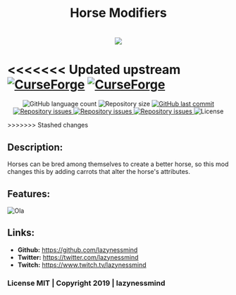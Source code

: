 <h1 align="center">Horse Modifiers</h1>
<h1 align="center">
  <img src="https://raw.githubusercontent.com/lazynessmind/HorseModifiers/master/imgs/header.png"><br>
</h1>

<<<<<<< Updated upstream
[![CurseForge](http://cf.way2muchnoise.eu/full_347964_downloads.svg)](https://www.curseforge.com/minecraft/mc-mods/horse-modifiers) [![CurseForge](http://cf.way2muchnoise.eu/versions/347964.svg)](https://www.curseforge.com/minecraft/mc-mods/horse-modifiers)
=======
<p align="center">
  <img alt="GitHub language count" src="https://img.shields.io/github/languages/count/lazynessmind/HorseModifiers.svg">

  <img alt="Repository size" src="https://img.shields.io/github/repo-size/lazynessmind/HorseModifiers.svg">
  
  <a href="https://github.com/lazynessmind/HorseModifiers/commits/master">
    <img alt="GitHub last commit" src="https://img.shields.io/github/last-commit/lazynessmind/HorseModifiers.svg">
  </a>

  <a href="https://github.com/lazynessmind/HorseModifiers/issues">
    <img alt="Repository issues" src="https://img.shields.io/github/issues/lazynessmind/HorseModifiers.svg">
  </a>

  <a href="https://www.curseforge.com/minecraft/mc-mods/horse-modifiers">
    <img alt="Repository issues" src="http://cf.way2muchnoise.eu/full_331657_downloads.svg">
  </a>

  <a href="https://www.curseforge.com/minecraft/mc-mods/horse-modifiers">
    <img alt="Repository issues" src="http://cf.way2muchnoise.eu/versions/331657.svg">
  </a>

  <img alt="License" src="https://img.shields.io/badge/license-MIT-brightgreen">
</p>
>>>>>>> Stashed changes

## Description:

  Horses can be bred among themselves to create a better horse, so this mod changes this by adding carrots that alter the horse's attributes.

## Features:

![Ola](https://raw.githubusercontent.com/lazynessmind/HorseModifiers/dev/imgs/recipe-with-text.png "Ola")

## Links:

- **Github:** https://github.com/lazynessmind
- **Twitter:**  https://twitter.com/lazynessmind
- **Twitch:** https://www.twitch.tv/lazynessmind

### License MIT | Copyright 2019 | lazynessmind
